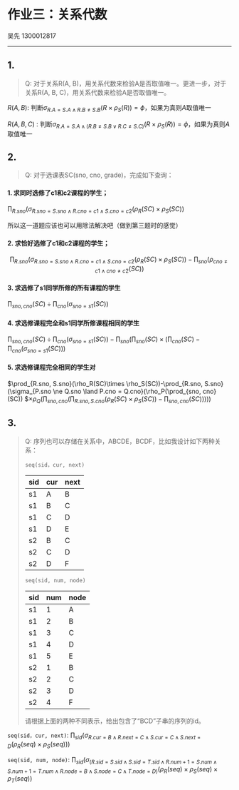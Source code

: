 # 作业三：关系代数
吴先 1300012817

---

## 1.
>Q: 对于关系R(A, B)，用关系代数来检验A是否取值唯一。更进一步，对于关系R(A, B, C)，用关系代数来检验A是否取值唯一。

$R(A, B)$: 判断$\sigma_{R.A=S.A \land R.B\ne S.B}(R\times \rho_S(R))=\phi$，如果为真则$A$取值唯一

$R(A, B, C)$ : 判断$\sigma_{R.A=S.A \land (R.B\ne S.B \lor R.C\ne S.C)}(R\times \rho_S(R))=\phi$，如果为真则$A$取值唯一

## 2.
>Q: 对于选课表SC(sno, cno, grade)，完成如下查询：

#### 1. 求同时选修了c1和c2课程的学生；

$\prod_{R.sno}(\sigma_{R.sno=S.sno\land R.cno=c1\land S.cno=c2}(\rho_R(SC)\times \rho_S(SC))$

所以这一道题应该也可以用除法解决吧（做到第三题时的感觉）

#### 2. 求恰好选修了c1和c2课程的学生；

$$\prod_{R.sno}(\sigma_{R.sno=S.sno\land R.cno=c1\land S.cno=c2}(\rho_R(SC)\times \rho_S(SC))-\prod_{sno}(\rho_{cno\ne c1 \land cno\ne c2}(SC))$$

#### 3. 求选修了s1同学所修的所有课程的学生

$\prod_{sno, cno}(SC)\div \prod_{cno}(\sigma_{sno=s1}(SC))$

#### 4. 求选修课程完全和s1同学所修课程相同的学生

$\prod_{sno, cno}(SC)\div \prod_{cno}(\sigma_{sno=s1}(SC))-\prod_{sno}(\prod_{sno}(SC)\times (\prod_{cno}(SC)- \prod_{cno}(\sigma_{sno=s1}(SC)))$

#### 5. 求选修课程完全相同的学生对

$\prod_{R.sno, S.sno}(\rho_R(SC)\times \rho_S(SC))-\prod_{R.sno, S.sno}(\sigma_{P.sno \ne Q.sno \land P.cno = Q.cno}(\rho_P(\prod_{sno, cno}(SC)) $$\times \rho_Q(\prod_{sno, cno}(\prod_{R.sno, S.cno}(\rho_R(SC)\times \rho_S(SC))-\prod_{sno, cno}(SC)))))$

## 3.

> Q: 序列也可以存储在关系中，ABCDE，BCDF，比如我设计如下两种关系：
>
> `seq(sid，cur, next)`
>
> | sid  | cur  | next |
> | ---- | ---- | ---- |
> | s1   | A    | B    |
> | s1   | B    | C    |
> | s1   | C    | D    |
> | s1   | D    | E    |
> | s2   | B    | C    |
> | s2   | C    | D    |
> | s2   | D    | F    |
>
> `seq(sid, num, node)`
>
> | sid  | num  | node |
> | ---- | ---- | ---- |
> | s1   | 1    | A    |
> | s1   | 2    | B    |
> | s1   | 3    | C    |
> | s1   | 4    | D    |
> | s1   | 5    | E    |
> | s2   | 1    | B    |
> | s2   | 2    | C    |
> | s2   | 3    | D    |
> | s2   | 4    | F    |
>
> 请根据上面的两种不同表示，给出包含了“BCD”子串的序列的id。

`seq(sid，cur, next)`: $\prod_{sid}(\sigma_{R.cur=B\land R.next=C\land S.cur=C\land S.next=D}(\rho_R(seq)\times \rho_S(seq)))$

`seq(sid, num, node)`: $\prod_{sid}(\sigma_{(R.sid = S.sid \land S.sid = T.sid \land R.num+1=S.num\land S.num+1=T.num \land R.node=B\land S.node=C\land T.node=D)}$$(\rho_R(seq)\times \rho_S(seq)\times \rho_T(seq))$